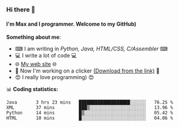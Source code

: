 ### Hi there 👋
#### I'm Max and I programmer. Welcome to my GitHub)

**Something about me**:
- ⌨ I am writing in _Python, Java, HTML/CSS, C/Assembler_ ⌨
- 💻 I write a lot of code 💻
- 🌐 [My web site](https://merive.herokuapp.com/) 🌐
- 🔘 Now I'm working on a clicker [(Download from the link)](https://merive.herokuapp.com/press1mtimes) 🔘
- 😍 I really love programming) 😍

📊 **Coding statistics:**
<!--START_SECTION:waka-->
```text
Java       3 hrs 23 mins   ███████████████████░░░░░░   76.25 % 
XML        37 mins         ███▒░░░░░░░░░░░░░░░░░░░░░   13.96 % 
Python     14 mins         █▒░░░░░░░░░░░░░░░░░░░░░░░   05.42 % 
HTML       10 mins         █░░░░░░░░░░░░░░░░░░░░░░░░   04.06 % 
```
<!--END_SECTION:waka-->
